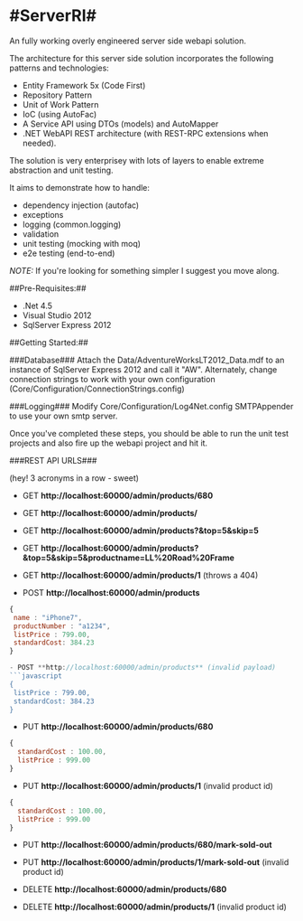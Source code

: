 #ServerRI#
========

An fully working overly engineered server side webapi solution.

The architecture for this server side solution incorporates the following patterns and technologies:

- Entity Framework 5x (Code First)
- Repository Pattern
- Unit of Work Pattern
- IoC (using AutoFac)
- A Service API using DTOs (models) and AutoMapper
- .NET WebAPI REST architecture (with REST-RPC extensions when needed).

The solution is very enterprisey with lots of layers to enable extreme abstraction and unit testing. 

It aims to demonstrate how to handle:
 - dependency injection (autofac)
 - exceptions
 - logging (common.logging)
 - validation
 - unit testing (mocking with moq)
 - e2e testing (end-to-end)
 
*NOTE:* If you're looking for something simpler I suggest you move along.

##Pre-Requisites:##

- .Net 4.5
- Visual Studio 2012
- SqlServer Express 2012 

##Getting Started:##

###Database###
Attach the Data/AdventureWorksLT2012_Data.mdf to an instance of SqlServer Express 2012 and call it "AW".
Alternately, change connection strings to work with your own configuration (Core/Configuration/ConnectionStrings.config)

###Logging###
Modify Core/Configuration/Log4Net.config SMTPAppender to use your own smtp server.

Once you've completed these steps, you should be able to run the unit test projects and also fire up the webapi project and hit it.

###REST API URLS###

(hey! 3 acronyms in a row - sweet)

- GET **http://localhost:60000/admin/products/680**
- GET **http://localhost:60000/admin/products/**
- GET **http://localhost:60000/admin/products?&top=5&skip=5**
- GET **http://localhost:60000/admin/products?&top=5&skip=5&productname=LL%20Road%20Frame**
- GET **http://localhost:60000/admin/products/1** (throws a 404)

- POST **http://localhost:60000/admin/products**
```javascript
{
 name : "iPhone7",
 productNumber : "a1234",
 listPrice : 799.00,
 standardCost: 384.23
}

- POST **http://localhost:60000/admin/products** (invalid payload)
```javascript
{
 listPrice : 799.00,
 standardCost: 384.23
}
```

- PUT **http://localhost:60000/admin/products/680**
```javascript
{
  standardCost : 100.00,
  listPrice : 999.00
}
```

- PUT **http://localhost:60000/admin/products/1** (invalid product id)
```javascript
{
  standardCost : 100.00,
  listPrice : 999.00
}
```

- PUT **http://localhost:60000/admin/products/680/mark-sold-out**
- PUT **http://localhost:60000/admin/products/1/mark-sold-out** (invalid product id)

- DELETE **http://localhost:60000/admin/products/680**
- DELETE **http://localhost:60000/admin/products/1** (invalid product id)
